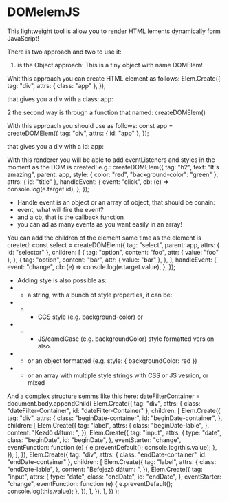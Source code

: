 # DOMelemJS
This lightweight tool is allow you to render HTML lements dynamically form JavaScript!

There is two approach and two to use it:
1. is the Object approach:
  This is a tiny object with name DOMElem!
  
  Whit this approach you can create HTML element as follows:
  Elem.Create({
        tag: "div",
        attrs: { class: "app" },
      });
      
  that gives you a div with a class: app:
  <div class="app"></div>
  
2 the second way is through a function that named: createDOMElem()

  With this approach you should use as follows:
  const app = createDOMElem({
    tag: "div",
    attrs: { id: "app" },
  });

  that gives you a div with a id: app:
  <div id="app"></div>
  
With this renderer you will be able to add eventListeners and styles in the moment as the DOM is created!
e.g.:
createDOMElem({
  tag: "h2",
  text: "It's amazing",
  parent: app,
  style: { color: "red", "background-color": "green" },
  attrs: { id: "title" },
  handleEvent: {
    event: "click",
    cb: (e) => console.log(e.target.id),
  },
});

* Handle event is an object or an array of object, that should be conain:
* event, what will fire the event?
* and a cb, that is the callback function
* you can ad as many events as you want easily in an array!

You can add the children of the element same time as the element is created:
const select = createDOMElem({
  tag: "select",
  parent: app,
  attrs: { id: "selector" },
  children: [
    {
      tag: "option",
      content: "foo",
      attr: { value: "foo" },
    },
    {
      tag: "option",
      content: "bar",
      attr: { value: "bar" },
    },
  ],
  handleEvent: {
    event: "change",
    cb: (e) => console.log(e.target.value),
  },
});

 * Adding stye is also possible as:
 * * a string, with a bunch of style properties, it can be:
 * * * CCS style (e.g. background-color) or
 * * * JS/camelCase (e.g. backgroundColor) style formatted version also.
 * * or an object formatted (e.g. style: { backgroundColor: red })
 * * or an array with multiple style strings with CSS or JS vesrion, or mixed
  
And a complex structure semms like this here:
dateFilterContainer = document.body.appendChild(
  Elem.Create({
    tag: "div",
    attrs: { class: "dateFilter-Container", id: "dateFilter-Container" },
    children: [
      Elem.Create({
        tag: "div",
        attrs: {
          class: "beginDate-container",
          id: "beginDate-container",
        },
        children: [
          Elem.Create({
            tag: "label",
            attrs: {
              class: "beginDate-lable",
            },
            content: "Kezdő dátum: ",
          }),
          Elem.Create({
            tag: "input",
            attrs: {
              type: "date",
              class: "beginDate",
              id: "beginDate",
            },
            eventStarter: "change",
            eventFunction: function (e) {
              e.preventDefault();
              console.log(this.value);
            },
          }),
        ],
      }),
      Elem.Create({
        tag: "div",
        attrs: { class: "endDate-container", id: "endDate-container" },
        children: [
          Elem.Create({
            tag: "label",
            attrs: {
              class: "endDate-lable",
            },
            content: "Befejező dátum: ",
          }),
          Elem.Create({
            tag: "input",
            attrs: {
              type: "date",
              class: "endDate",
              id: "endDate",
            },
            eventStarter: "change",
            eventFunction: function (e) {
              e.preventDefault();
              console.log(this.value);
            },
          }),
        ],
      }),
    ],
  })
);
